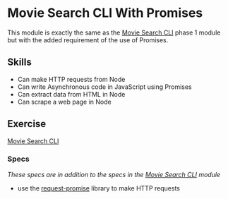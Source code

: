 # Movie Search CLI With Promises

This module is exactly the same as the
[Movie Search CLI](../Movie-Search-CLI) phase 1 module but with the added
requirement of the use of Promises.

## Skills

- Can make HTTP requests from Node
- Can write Asynchronous code in JavaScript using Promises
- Can extract data from HTML in Node
- Can scrape a web page in Node

## Exercise

[Movie Search CLI](../Movie-Search-CLI)

### Specs

*These specs are in addition to the specs in the
[Movie Search CLI](../Movie-Search-CLI) module*

- use the [request-promise](https://github.com/request/request-promise) library to make HTTP requests
